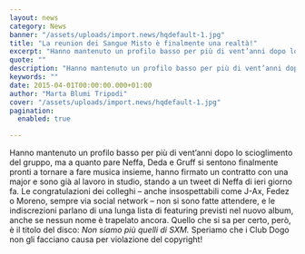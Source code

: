 ```yaml
---
layout: news
category: News
banner: "/assets/uploads/import.news/hqdefault-1.jpg"
title: "La reunion dei Sangue Misto è finalmente una realtà!"
excerpt: "Hanno mantenuto un profilo basso per più di vent’anni dopo lo scioglimento del gruppo, ma a quanto pare Neffa, Deda e Gruff si sentono finalmente pronti a tornare a fare musica insieme, hanno firmato un contratto con una major e sono già al lavoro in studio, stando a un tweet di Neffa di ieri giorno fa. [&hellip"
quote: ""
description: "Hanno mantenuto un profilo basso per più di vent’anni dopo lo scioglimento del gruppo, ma a quanto pare Neffa, Deda e Gruff si sentono finalmente pronti a tornare a fare musica insieme, hanno firmato un contratto con una major e sono già al lavoro in studio, stando a un tweet di Neffa di ieri giorno fa. [&hellip"
keywords: ""
date: 2015-04-01T00:00:00.000+01:00
author: "Marta Blumi Tripodi"
cover: "/assets/uploads/import.news/hqdefault-1.jpg"
pagination:
  enabled: true

---
```


[](https://hotmc.com/wp-content/uploads/2015/04/hqdefault-1.jpg)

Hanno mantenuto un profilo basso per più di vent’anni dopo lo scioglimento del gruppo, ma a quanto pare Neffa, Deda e Gruff si sentono finalmente pronti a tornare a fare musica insieme, hanno firmato un contratto con una major e sono già al lavoro in studio, stando a un tweet di Neffa di ieri giorno fa. Le congratulazioni dei colleghi – anche insospettabili come J-Ax, Fedez o Moreno, sempre via social network – non si sono fatte attendere, e le indiscrezioni parlano di una lunga lista di featuring previsti nel nuovo album, anche se nessun nome è trapelato ancora. Quello che si sa per certo, però, è il titolo del disco: _Non siamo più quelli di SXM._ Speriamo che i Club Dogo non gli facciano causa per violazione del copyright!